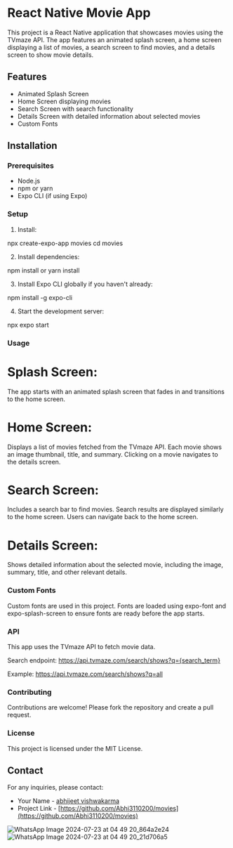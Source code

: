 # React Native Movie App

This project is a React Native application that showcases movies using the TVmaze API. The app features an animated splash screen, a home screen displaying a list of movies, a search screen to find movies, and a details screen to show movie details.

## Features

- Animated Splash Screen
- Home Screen displaying movies
- Search Screen with search functionality
- Details Screen with detailed information about selected movies
- Custom Fonts

## Installation

### Prerequisites

- Node.js
- npm or yarn
- Expo CLI (if using Expo)

### Setup

1. Install: 

npx create-expo-app movies
cd movies

2. Install dependencies:

npm install
or
yarn install

3. Install Expo CLI globally if you haven't already:

npm install -g expo-cli

4. Start the development server:

npx expo start

### Usage

# Splash Screen: 
The app starts with an animated splash screen that fades in and transitions to the home screen.

# Home Screen: 
Displays a list of movies fetched from the TVmaze API. Each movie shows an image thumbnail, title, and summary. Clicking on a movie navigates to the details screen.

# Search Screen: 
Includes a search bar to find movies. Search results are displayed similarly to the home screen. Users can navigate back to the home screen.

# Details Screen: 
Shows detailed information about the selected movie, including the image, summary, title, and other relevant details.

### Custom Fonts

Custom fonts are used in this project. Fonts are loaded using expo-font and expo-splash-screen to ensure fonts are ready before the app starts.

### API

This app uses the TVmaze API to fetch movie data.

Search endpoint: https://api.tvmaze.com/search/shows?q={search_term}

Example: https://api.tvmaze.com/search/shows?q=all

### Contributing

Contributions are welcome! Please fork the repository and create a pull request.

### License

This project is licensed under the MIT License.



## Contact

For any inquiries, please contact:

- Your Name - [abhijeet vishwakarma](mailto:abhijeetdrv@gmail.com)
- Project Link - [https://github.com/Abhi3110200/movies](https://github.com/Abhi3110200/movies)

![WhatsApp Image 2024-07-23 at 04 49 20_864a2e24](https://github.com/user-attachments/assets/d4cdf904-9d7e-43c4-a873-20bfa0a80297)
![WhatsApp Image 2024-07-23 at 04 49 20_21d706a5](https://github.com/user-attachments/assets/2accef26-c34a-4bfc-a105-9ac1b938443c)
